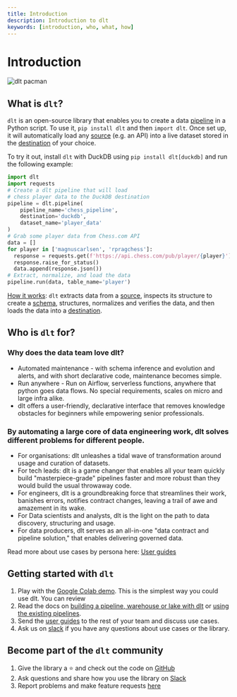 ```yaml
---
title: Introduction
description: Introduction to dlt
keywords: [introduction, who, what, how]
---
```


# Introduction

![dlt pacman](/img/dlt-pacman.gif)

## What is `dlt`?

`dlt` is an open-source library that enables you to create a data [pipeline](./general-usage/glossary.md#pipeline) in a Python script. To use it, `pip install dlt` and then `import dlt`. Once set up, it will automatically load any [source](./general-usage/glossary.md#source) (e.g. an API) into a live dataset stored in the [destination](./general-usage/glossary.md#destination) of your choice.

To try it out, install `dlt` with DuckDB using `pip install dlt[duckdb]` and run the following example:
```python
import dlt
import requests
# Create a dlt pipeline that will load
# chess player data to the DuckDB destination
pipeline = dlt.pipeline(
    pipeline_name='chess_pipeline',
    destination='duckdb',
    dataset_name='player_data'
)
# Grab some player data from Chess.com API
data = []
for player in ['magnuscarlsen', 'rpragchess']:
  response = requests.get(f'https://api.chess.com/pub/player/{player}')
  response.raise_for_status()
  data.append(response.json())
# Extract, normalize, and load the data
pipeline.run(data, table_name='player')
```

[How it works](./reference/explainers/how-dlt-works.md): `dlt` extracts data from a [source](./general-usage/glossary.md#source), inspects its structure to create a [schema](general-usage/glossary.md#schema), structures, normalizes and verifies the data,
and then loads the data into a [destination](./general-usage/glossary.md#destination).

## Who is `dlt` for?

### Why does the data team love dlt?
* Automated maintenance - with schema inference and evolution and alerts, and with short declarative code, maintenance becomes simple.
* Run anywhere - Run on Airflow, serverless functions, anywhere that python goes data flows. No special requirements, scales on micro and large infra alike.
* dlt offers a user-friendly, declarative interface that removes knowledge obstacles for beginners while empowering senior professionals.

### By automating a large core of data engineering work, dlt solves different problems for different people.
- For organisations: dlt unleashes a tidal wave of transformation around usage and curation of datasets.
- For tech leads: dlt is a game changer that enables all your team quickly build "masterpiece-grade" pipelines faster and more robust than they would build the usual throwaway code.
- For engineers, dlt is a groundbreaking force that streamlines their work, banishes errors, notifies contract changes, leaving a trail of awe and amazement in its wake.
- For Data scientists and analysts, dlt is the light on the path to data discovery, structuring and usage.
- For data producers, dlt serves as an all-in-one "data contract and pipeline solution," that enables delivering governed data.

Read more about use cases by persona here: [User guides](user-guides)


## Getting started with `dlt`

1. Play with the [Google Colab demo](https://colab.research.google.com/drive/1NfSB1DpwbbHX9_t5vlalBTf13utwpMGx?usp=sharing). This is the simplest way you could use dlt. You can review
2. Read the docs on [building a pipeline, warehouse or lake with dlt](getting-started) or [using the existing pipelines](dlt-ecosystem/verified-sources).
3. Send the [user guides](user-guides) to the rest of your team and discuss use cases.
4. Ask us on [slack](https://join.slack.com/t/dlthub-community/shared_invite/zt-1slox199h-HAE7EQoXmstkP_bTqal65g) if you have any questions about use cases or the library.


## Become part of the `dlt` community
1. Give the library a ⭐ and check out the code on [GitHub](https://github.com/dlt-hub/dlt)
2. Ask questions and share how you use the library on [Slack](https://join.slack.com/t/dlthub-community/shared_invite/zt-1slox199h-HAE7EQoXmstkP_bTqal65g)
3. Report problems and make feature requests [here](https://github.com/dlt-hub/dlt/issues/new)
